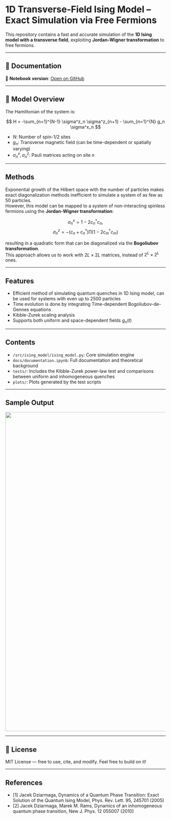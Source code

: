 # 1D Transverse-Field Ising Model – Exact Simulation via Free Fermions

This repository contains a fast and accurate simulation of the **1D Ising model with a transverse field**, exploiting **Jordan-Wigner transformation** to free fermions.

---

## 📄 Documentation

📓 **Notebook version**: [Open on GitHub](./docs/documentation.ipynb)

---

## 🧩 Model Overview

The Hamiltonian of the system is:

$$
H = -\sum_{n=1}^{N-1} \sigma^z_n \sigma^z_{n+1} - \sum_{n=1}^{N} g_n \sigma^x_n
$$

- $N$: Number of spin-1/2 sites  
- $g_n$: Transverse magnetic field (can be time-dependent or spatially varying)  
- $\sigma^x_n, \sigma^z_n$: Pauli matrices acting on site $n$

---

## Methods

Exponential growth of the Hilbert space with the number of particles makes exact diagonalization methods inefficient to simulate a system of as few as $50$ particles. \
However, this model can be mapped to a system of non-interacting spinless fermions using the **Jordan-Wigner transformation**:

$$
\sigma^x_n = 1 - 2 c^{\dagger}_n c_n,
$$
$$
\sigma^z_n = -(c_n + c^{\dagger}_n) \prod (1 - 2 c^{\dagger}_m c_m)
$$

resulting in a quadratic form that can be diagonalized via the **Bogoliubov transformation**.\
This approach allows us to work with $2L \times 2L$ matrices, instead of $2^L \times 2^L$ ones. 

---

## Features

- Efficient method of simulating quantum quenches in 1D Ising model, can be used for systems with even up to 2500 particles
- Time evolution is done by integrating Time-dependent Bogoliubov-de-Gennes equations
- Kibble-Zurek scaling analysis
- Supports both uniform and space-dependent fields $g_n(t)$

---

## Contents

- `/src/ising_model/ising_model.py`: Core simulation engine
- `docs/documentation.ipynb`: Full documentation and theoretical background
- `tests/`: Includes the Kibble-Zurek power-law test and comparisons between uniform and inhomogeneous quenches
- `plots/`: Plots generated by the test scripts

---

## Sample Output

<p align="center">
  <img src="figures/KZ_scaling_plot.svg" width="1000">
</p>

---

## 📜 License

MIT License — free to use, cite, and modify. Feel free to build on it!

---

## References

- [1] Jacek Dziarmaga, Dynamics of a Quantum Phase Transition: Exact Solution of the Quantum Ising Model, Phys. Rev. Lett. 95, 245701 (2005)
- [2] Jacek Dziarmaga, Marek M. Rams, Dynamics of an inhomogeneous quantum phase transition, New J. Phys. 12 055007 (2010)